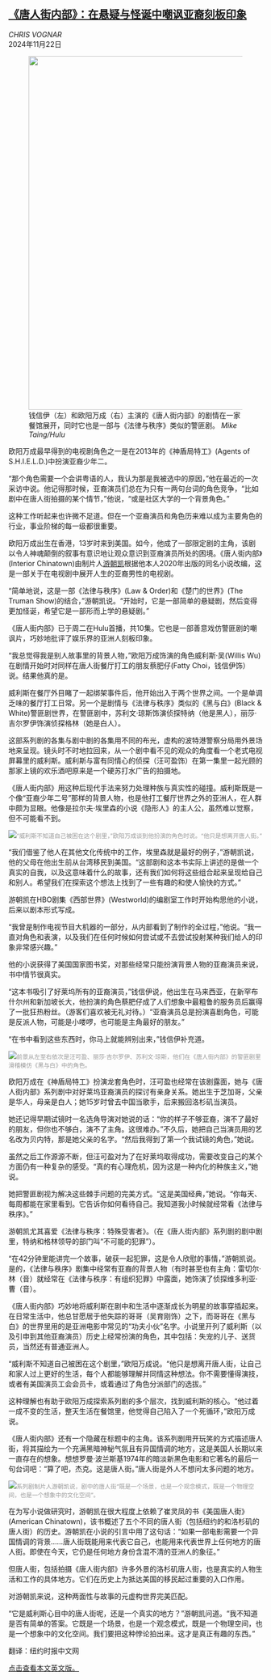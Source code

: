 <!--1732246622000-->
[《唐人街内部》：在悬疑与怪诞中嘲讽亚裔刻板印象](https://cn.nytimes.com/culture/20241122/interior-chinatown/)
------

<address>CHRIS VOGNAR</address><time pudate="2024-11-22 11:26:59" datetime="2024-11-22 11:26:59">2024年11月22日</time><figure><img src="https://images.weserv.nl/?url=static01.nyt.com/images/2024/11/24/multimedia/24chinatown-wfgv/24chinatown-wfgv-master1050.jpg" width="1050" height="700"><figcaption>钱信伊（左）和欧阳万成（右）主演的《唐人街内部》的剧情在一家餐馆展开，同时它也是一部与《法律与秩序》类似的警匪剧。 <cite>Mike Taing/Hulu</cite></figcaption></figure><section><p>欧阳万成最早得到的电视剧角色之一是在2013年的《神盾局特工》(Agents of S.H.I.E.L.D.)中扮演亚裔少年二。</p><p>“那个角色需要一个会讲粤语的人，我认为那是我被选中的原因，”他在最近的一次采访中说。他记得那时候，亚裔演员们总在为只有一两句台词的角色竞争，“比如剧中在唐人街拍摄的某个情节，”他说，“或是社区大学的一个背景角色。”</p><p>这种工作听起来也许微不足道。但在一个亚裔演员和角色历来难以成为主要角色的行业，事业阶梯的每一级都很重要。</p><p>欧阳万成出生在香港，13岁时来到美国。如今，他成了一部限定剧的主角，该剧以令人神魂颠倒的叙事有意识地让观众意识到亚裔演员所处的困境。《唐人街内部》(Interior Chinatown)由制片人<a href="https://www.nytimes.com/2020/01/22/books/charles-yu-interior-chinatown.html">游朝凯</a>根据他本人2020年出版的同名小说改编，这是一部关于在电视剧中展开人生的亚裔男性的电视剧。</p><p>“简单地说，这是一部《法律与秩序》(Law & Order)和《楚门的世界》(The Truman Show)的结合，”游朝凯说。“开始时，它是一部简单的悬疑剧，然后变得更加怪诞，希望它是一部形而上学的悬疑剧。”</p><p>《唐人街内部》已于周二在Hulu首播，共10集。它也是一部善意戏仿警匪剧的嘲讽片，巧妙地批评了娱乐界的亚洲人刻板印象。</p><p>“我总觉得我是别人故事里的背景人物，”欧阳万成饰演的角色威利斯·吴(Willis Wu)在剧情开始时对同样在唐人街餐厅打工的朋友蔡肥仔(Fatty Choi，钱信伊饰）说。结果他真的是。</p><p>威利斯在餐厅外目睹了一起绑架事件后，他开始出入于两个世界之间。一个是单调乏味的餐厅打工日常。另一个是剧情与《法律与秩序》类似的《黑与白》(Black & White)警匪剧世界，在警匪剧中，苏利文·琼斯饰演侦探特纳（他是黑人），丽莎·吉尔罗伊饰演侦探格林（她是白人）。</p><p>这部系列剧的各集与剧中剧的各集用不同的布光，虚构的波特港警察分局用外景场地来呈现。镜头时不时地拉回来，从一个剧中看不见的观众的角度看一个老式电视屏幕里的威利斯。威利斯与富有同情心的侦探（汪可盈饰）在第一集里一起光顾的那家上镜的欢乐酒吧原来是一个硬苏打水广告的拍摄地。</p><p>《唐人街内部》用这种后现代手法来努力处理种族与真实性的碰撞。威利斯既是一个像“亚裔少年二号”那样的背景人物，也是他打工餐厅世界之外的亚洲人，在人群中颇为显眼。他像是拉尔夫·埃里森的小说《隐形人》的主人公，虽然难以觉察，但不可能看不到。</p><p><img src="https://images.weserv.nl/?url=static01.nyt.com/images/2024/11/19/multimedia/chinatown-sets-tlkf/chinatown-sets-tlkf-master1050.jpg"><small style="color: #999;">“威利斯不知道自己被困在这个剧里，”欧阳万成谈到他扮演的角色时说。“他只是想离开唐人街。”</small></p><p>“我们借鉴了他人在其他文化传统中的工作，埃里森就是最好的例子，”游朝凯说，他的父母在他出生前从台湾移民到美国。“这部剧和这本书实际上讲述的是做一个真实的自我，以及这意味着什么的故事，还有我们如何将这些组合起来呈现给自己和别人。希望我们在探索这个想法上找到了一些有趣的和使人愉快的方式。”</p><p>游朝凯在HBO剧集《西部世界》(Westworld)的编剧室工作时开始构思他的小说，后来以剧本形式写成。</p><p>“我曾是制作电视节目大机器的一部分，从内部看到了制作的全过程，”他说。“我一直对角色和表演，以及我们在任何时候如何尝试或不去尝试投射某种我们给人的印象非常感兴趣。”</p><p>他的小说获得了美国国家图书奖，对那些经常只能扮演背景人物的亚裔演员来说，书中情节很真实。</p><p>“这本书吸引了好莱坞所有的亚裔演员，”钱信伊说，他出生在马来西亚，在新罕布什尔州和新加坡长大，他扮演的角色蔡肥仔成了人们想象中最粗鲁的服务员后赢得了一批狂热粉丝。（游客们喜欢被无礼对待。）“亚裔演员总是扮演喜剧角色，可能是反派人物，可能是小喽啰，也可能是主角最好的朋友。”</p><p>“在书中看到这些东西时，你马上就能辨别出来，”钱信伊补充道。</p><p><img src="https://images.weserv.nl/?url=static01.nyt.com/images/2024/11/24/multimedia/24chinatown-wbhv/24chinatown-wbhv-master1050.jpg"><small style="color: #999;">前景从左至右依次是汪可盈、丽莎·吉尔罗伊、苏利文·琼斯，他们在《唐人街内部》的警匪剧里滑稽模仿《黑与白》中的角色。</small></p><p>欧阳万成在《神盾局特工》扮演龙套角色时，汪可盈也经常在该剧露面，她与《唐人街内部》系列剧中对好莱坞亚裔演员的探讨有亲身关系。她出生于芝加哥，父亲是华人，母亲是白人；她15岁时曾去中国当歌手，后来搬回洛杉矶当演员。</p><p>她还记得早期试镜时一名选角导演对她说的话：“你的样子不够亚裔，演不了最好的朋友，但你也不够白，演不了主角。这很难办。”不久后，她把自己当演员用的艺名改为贝内特，那是她父亲的名字。“然后我得到了第一个我试镜的角色，”她说。</p><p>虽然之后工作源源不断，但汪可盈对为了在好莱坞取得成功，需要改变自己的某个方面仍有一种复杂的感受。“真的有心理危机，因为这是一种内化的种族主义，”她说。</p><p>她把警匪剧视为解决这些棘手问题的完美方式。“这是美国经典，”她说。“你每天、每周都能在家里看到。它告诉你如何看待自己。我知道我小时候就经常看《法律与秩序》。”</p><p>游朝凯尤其喜爱《法律与秩序：特殊受害者》。（在《唐人街内部》系列剧的剧中剧里，特纳和格林领导的部门叫“不可能的犯罪”）。</p><p>“在42分钟里能讲完一个故事，破获一起犯罪，这是令人欣慰的事情，”游朝凯说。是的，《法律与秩序》剧集中经常有亚裔的背景人物（有时甚至也有主角：雷切尔·林（音）就经常在《法律与秩序：有组织犯罪》中露面，她饰演了侦探维多利亚·曹（音）。</p><p>《唐人街内部》巧妙地将威利斯在剧中和生活中逐渐成长为明星的故事穿插起来。在日常生活中，他总甘愿居于他失踪的哥哥（吴育刚饰）之下，而哥哥在《黑与白》的世界里用的是亚洲电影中常见的“功夫小伙”名字。小说里开列了威利斯（以及引申到其他亚裔演员）历史上经常扮演的角色，其中包括：失宠的儿子、送货员，当然还有普通亚洲人。</p><p>“威利斯不知道自己被困在这个剧里，”欧阳万成说。“他只是想离开唐人街，让自己和家人过上更好的生活，每个人都能够理解并同情这种想法。你不需要懂得演技，或者有美国演员工会会员卡，或着通过了角色分派部门的选拔。”</p><p>这种理解也有助于欧阳万成探索系列剧的多个层次，找到威利斯的核心。“他过着一成不变的生活，整天生活在餐馆里，他觉得自己陷入了一个死循环，”欧阳万成说。</p><p>《唐人街内部》还有一个隐藏在标题中的主角。该系列剧用开玩笑的方式描述唐人街，将其描绘为一个充满黑暗神秘气氛且有异国情调的地方，这是美国人长期以来一直存在的想象。想想罗曼·波兰斯基1974年的暗淡新黑色电影和它著名的最后一句台词吧：“算了吧，杰克。这是唐人街。”唐人街是外人不想问太多问题的地方。</p><p><img src="https://images.weserv.nl/?url=static01.nyt.com/images/2024/11/24/multimedia/24chinatown-kftg/24chinatown-kftg-master1050.jpg"><small style="color: #999;">系列剧制片人游朝凯说，剧中的唐人街“既是一个场景，也是一个观念模式，既是一个物理空间，也是一个想象中的文化空间”。</small></p><p>在为写小说做研究时，游朝凯在很大程度上依赖了崔灵凤的书《美国唐人街》(American Chinatown)，该书概述了五个不同的唐人街（包括纽约的和洛杉矶的唐人街）的历史。游朝凯在小说的引言中用了这句话：“如果一部电影需要一个异国情调的背景……唐人街既能用来代表它自己，也能用来代表世界上任何地方的唐人街。即使在今天，它仍是任何地方身份含混不清的亚洲人的象征。”</p><p>但唐人街，包括拍摄《唐人街内部》许多外景的洛杉矶唐人街，也是真实的人物生活和工作的具体地方。它们在历史上为抵达美国的移民起过重要的入口作用。</p><p>对游朝凯来说，这种两面性与故事的元虚构世界完美匹配。</p><p>“它是威利斯心目中的唐人街呢，还是一个真实的地方？”游朝凯问道。“我不知道是否有简单的答案。它既是一个场景，也是一个观念模式，既是一个物理空间，也是一个想象中的文化空间。我们要把这种悖论拍出来。这才是真正有趣的东西。”</p></section><footer><p>翻译：纽约时报中文网</p><p><a rel="nofollow" target="_blank" href="https://www.nytimes.com/2024/11/19/arts/television/interior-chinatown.html">点击查看本文英文版。</a></p></footer>
